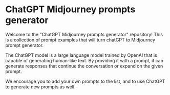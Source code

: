 # ChatGPT Midjourney prompts generator

Welcome to the "ChatGPT Midjourney prompts generator" repository! 
This is a collection of prompt examples that will turn chatGPT to Midjourney prompt generator.

The ChatGPT model is a large language model trained by OpenAI that is capable of generating human-like text. By providing it with a prompt, it can generate responses that continue the conversation or expand on the given prompt.

We encourage you to add your own prompts to the list, and to use ChatGPT to generate new prompts as well.
